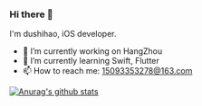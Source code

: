 ### Hi there 👋

<!--
**dushihao/dushihao** is a ✨ _special_ ✨ repository because its `README.md` (this file) appears on your GitHub profile.

Here are some ideas to get you started:

- 🔭 I’m currently working on ...
- 🌱 I’m currently learning ...
- 👯 I’m looking to collaborate on ...
- 🤔 I’m looking for help with ...
- 💬 Ask me about ...
- 📫 How to reach me: ...
- 😄 Pronouns: ...
- ⚡ Fun fact: ...
-->

I'm dushihao, iOS developer.
- 🔭 I’m currently working on HangZhou
- 🌱 I’m currently learning Swift, Flutter
- 📫 How to reach me: 15093353278@163.com

[![Anurag's github stats](https://github-readme-stats.vercel.app/api?username=dushihao&theme=react&show_icons=true)](https://github.com/anuraghazra/github-readme-stats)

